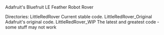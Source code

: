 Adafruit's Bluefruit LE Feather Robot Rover

Directories:
	LittleRedRover				Current stable code.
	LittleRedRover_Original		Adafruit's original code.
	LittleRedRover_WIP			The latest and greatest code - some stuff may not work
